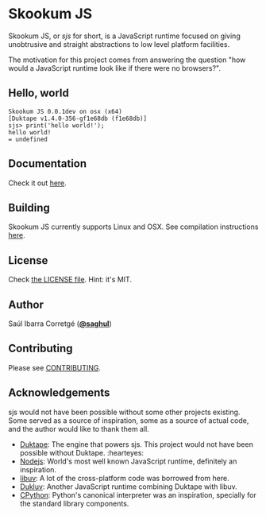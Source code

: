 
# Skookum JS

Skookum JS, or *sjs* for short, is a JavaScript runtime focused on giving
unobtrusive and straight abstractions to low level platform facilities.

The motivation for this project comes from answering the question "how would a
JavaScript runtime look like if there were no browsers?".

## Hello, world

    Skookum JS 0.0.1dev on osx (x64)
    [Duktape v1.4.0-356-gf1e68db (f1e68db)]
    sjs> print('hello world!');
    hello world!
    = undefined

## Documentation

Check it out [here](TODO).

## Building

Skookum JS currently supports Linux and OSX. See compilation instructions [here](TODO).

## License

Check [the LICENSE file](TODO). Hint: it's MIT.

## Author

Saúl Ibarra Corretgé ([**@saghul**](https://github.com/saghul))

## Contributing

Please see [CONTRIBUTING](TODO).

## Acknowledgements

sjs would not have been possible without some other projects existing. Some served
as a source of inspiration, some as a source of actual code, and the author would like to thank them all.

* [Duktape](http://duktape.org/): The engine that powers sjs. This project would not have been possible without Duktape. :hearteyes:
* [Nodejs](https://nodejs.org): World's most well known JavaScript runtime, definitely an inspiration.
* [libuv](https://github.com/libuv/libuv): A lot of the cross-platform code was borrowed from here.
* [Dukluv](https://github.com/creationix/dukluv): Another JavaScript runtime combining Duktape with libuv.
* [CPython](https://github.com/python/cpython/): Python's canonical interpreter was an inspiration, specially for the standard library components.
